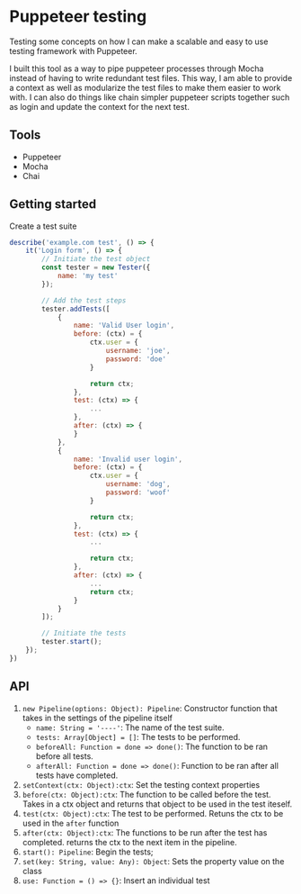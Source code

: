 # Puppeteer testing
Testing some concepts on how I can make a scalable and easy to use testing framework with Puppeteer. 

I built this tool as a way to pipe puppeteer processes through Mocha instead of having to write redundant test files. This way, I am able to provide a context as well as modularize the test files to make them easier to work with. I can also do things like chain simpler puppeteer scripts together such as login and update the context for the next test.

## Tools
- Puppeteer
- Mocha
- Chai

## Getting started
Create a test suite
```javascript
describe('example.com test', () => {
    it('Login form', () => {
        // Initiate the test object
        const tester = new Tester({
            name: 'my test'
        });

        // Add the test steps
        tester.addTests([
            {
                name: 'Valid User login',
                before: (ctx) = {
                    ctx.user = {
                        username: 'joe',
                        password: 'doe'
                    }

                    return ctx;
                },
                test: (ctx) => {
                    ...
                },
                after: (ctx) => {
                }
            },
            {
                name: 'Invalid user login',
                before: (ctx) = {
                    ctx.user = {
                        username: 'dog',
                        password: 'woof'
                    }

                    return ctx;
                },
                test: (ctx) => {
                    ...

                    return ctx;
                },
                after: (ctx) => {
                    ...
                    return ctx;
                }
            }
        ]);

        // Initiate the tests
        tester.start();
    });
})
```

## API
1. ```new Pipeline(options: Object): Pipeline```: Constructor function that takes in the settings of the pipeline itself
    - ```name: String = '----'```: The name of the test suite.
    - ```tests: Array[Object] = []```: The tests to be performed.
    - ```beforeAll: Function = done => done()```: The function to be ran before all tests.
    - ```afterAll: Function = done => done()```: Function to be ran after all tests have completed.
2. ```setContext(ctx: Object):ctx```: Set the testing context properties
3. ```before(ctx: Object):ctx```: The function to be called before the test. Takes in a ctx object and returns that object to be used in the test iteself.
4. ```test(ctx: Object):ctx```: The test to be performed. Retuns the ctx to be used in the ```after``` function
5. ```after(ctx: Object):ctx```: The functions to be run after the test has completed. returns the ctx to the next item in the pipeline.
6. ```start(): Pipeline```: Begin the tests;
7. ```set(key: String, value: Any): Object```: Sets the property value on the class
8. ```use: Function = () => {}```: Insert an individual test
